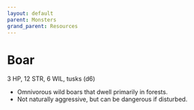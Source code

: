 ```yaml
---
layout: default
parent: Monsters
grand_parent: Resources
---
```


# Boar

3 HP, 12 STR, 6 WIL, tusks (d6)

- Omnivorous wild boars that dwell primarily in forests.
- Not naturally aggressive, but can be dangerous if disturbed.
